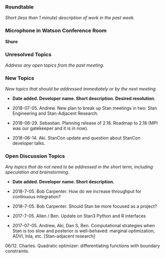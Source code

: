 ### Roundtable
_Short (less than 1 minute) description of work in the past week._

### Microphone in Watson Conference Room

**Shure**

### Unresolved Topics
_Address any open topics from the past meeting._

### New Topics
_New topics that should be addressed immediately or by the next
meeting._

* __Date added. Developer name.  Short description.  Desired resolution.__

* 2018-07-05. Andrew.  New plan to break up Stan meetings in two:  Stan Engineering and Stan-Adjacent Research.

* 2018-06-29. Sebastian. Planning release of 2.18. Roadmap to 2.18 (MPI was our gatekeeper and it is in now).

* 2018-06-14. Aki. StanCon update and question about StanCon developer talks.

### Open Discussion Topics

_Any topics that do not need to be addressed in the short term,
including speculation and brainstorming._

* __Date added. Developer name.  Short description.__

* 2018-7-05. Bob Carpenter.  How do we increase throughput for continuous integration?

* 2018-7-05. Bob Carpenter.  Should Stan be more focused as a project?

* 2017-7-05. Allen / Ben. Update on Stan3 Python and R interfaces

* 2017-07-05. Andrew, Aki, Dan S, Ben.  Computational strategies when Stan is too slow and posterior is well-behaved:  marginal optimization, ADVI, Inla, etc. [Stan-adjacent research]

06/12. Charles. Quadratic optimizer: differentiating functions with boundary constraints. 
